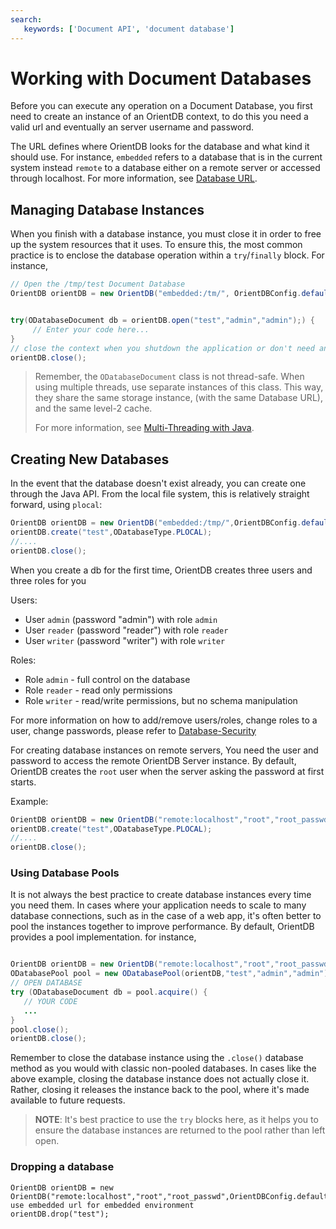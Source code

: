 ```yaml
---
search:
   keywords: ['Document API', 'document database']
---
```


# Working with Document Databases

Before you can execute any operation on a Document Database, you first need to create an instance of an OrientDB context, to do this you need a valid url and eventually an server username and password.

 The URL defines where OrientDB looks for the database and what kind it should use.  For instance, `embedded` refers to a database that is in the current system instead `remote` to a database either on a remote server or accessed through localhost.  For more information, see [Database URL](../datamodeling/Concepts.md#database_url).

## Managing Database Instances

When you finish with a database instance, you must close it in order to free up the system resources that it uses.  To ensure this, the most common practice is to enclose the database operation within a `try`/`finally` block.  For instance,

```java
// Open the /tmp/test Document Database
OrientDB orientDB = new OrientDB("embedded:/tm/", OrientDBConfig.defaultConfig());


try(ODatabaseDocument db = orientDB.open("test","admin","admin");) {
     // Enter your code here...
}
// close the context when you shutdown the application or don't need anymore access to the database.
orientDB.close();
```

>Remember, the `ODatabaseDocument` class is not thread-safe.  When using multiple threads, use separate instances of this class.  This way, they share the same storage instance, (with the same Database URL), and the same level-2 cache.
>
>For more information, see [Multi-Threading with Java](Java-Multi-Threading.md).



## Creating New Databases

In the event that the database doesn't exist already, you can create one through the Java API.  From the local file system, this is relatively straight forward, using `plocal`:

```java
OrientDB orientDB = new OrientDB("embedded:/tmp/",OrientDBConfig.defaultConfig());
orientDB.create("test",ODatabaseType.PLOCAL);
//....
orientDB.close();
```

When you create a db for the first time, OrientDB creates three users and three roles for you

Users:

- User `admin` (password "admin") with role `admin`
- User `reader` (password "reader") with role `reader`
- User `writer` (password "writer") with role `writer`

Roles:

- Role `admin` - full control on the database
- Role `reader` - read only permissions
- Role `writer` - read/write permissions, but no schema manipulation

For more information on how to add/remove users/roles, change roles to a user, change passwords, please refer to [Database-Security](../gettingstarted/Database-Security.md)

For creating database instances on remote servers, You need the user and password to access the remote OrientDB Server instance.  By default, OrientDB creates the `root` user when the server asking the password at first starts.

Example:

```java
OrientDB orientDB = new OrientDB("remote:localhost","root","root_passwd",OrientDBConfig.defaultConfig());
orientDB.create("test",ODatabaseType.PLOCAL);
//....
orientDB.close();
```

### Using Database Pools

It is not always the best practice to create database instances every time you need them.  In cases where your application needs to scale to many database connections, such as in the case of a web app, it's often better to pool the instances together to improve performance.  By default, OrientDB provides a pool implementation. for instance,

```java

OrientDB orientDB = new OrientDB("remote:localhost","root","root_passwd",OrientDBConfig.defaultConfig());
ODatabasePool pool = new ODatabasePool(orientDB,"test","admin","admin");
// OPEN DATABASE
try (ODatabaseDocument db = pool.acquire() {
   // YOUR CODE
   ...
}
pool.close();
orientDB.close();
```

Remember to close the database instance using the `.close()` database method as you would with classic non-pooled databases.  In cases like the above example, closing the database instance does not actually close it.  Rather, closing it releases the instance back to the pool, where it's made available to future requests.

>**NOTE**: It's best practice to use the `try` blocks here, as it helps you to ensure the database instances are returned to the pool rather than left open.


### Dropping a database

```
OrientDB orientDB = new OrientDB("remote:localhost","root","root_passwd",OrientDBConfig.defaultConfig());// use embedded url for embedded environment
orientDB.drop("test");
```


